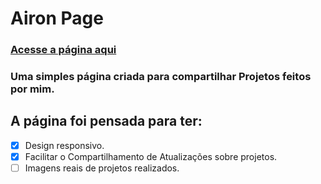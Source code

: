 # Airon Page
### [Acesse a página aqui](https://airon-aona.github.io/Airon-Page/)

### Uma simples página criada para compartilhar Projetos feitos por mim.

## A página foi pensada para ter:

- [X] Design responsivo.
- [X] Facilitar o Compartilhamento de Atualizações sobre projetos.
- [ ] Imagens reais de projetos realizados.
